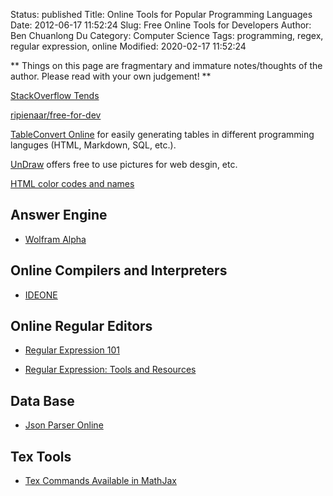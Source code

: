 Status: published
Title: Online Tools for Popular Programming Languages
Date: 2012-06-17 11:52:24
Slug: Free Online Tools for Developers
Author: Ben Chuanlong Du
Category: Computer Science
Tags: programming, regex, regular expression, online
Modified: 2020-02-17 11:52:24

**
Things on this page are fragmentary and immature notes/thoughts of the author.
Please read with your own judgement!
**




[StackOverflow Tends](https://insights.stackoverflow.com/trends)

[ripienaar/free-for-dev](https://github.com/ripienaar/free-for-dev)

[TableConvert Online](https://tableconvert.com/) 
for easily generating tables in different programming languges (HTML, Markdown, SQL, etc.).

[UnDraw](https://undraw.co/) offers free to use pictures for web desgin, etc.

[HTML color codes and names](https://www.computerhope.com/htmcolor.htm)

## Answer Engine

- [Wolfram Alpha](http://www.wolframalpha.com/)

## Online Compilers and Interpreters

- [IDEONE](http://ideone.com/)

## Online Regular Editors

- [Regular Expression 101](https://regex101.com/)

- [Regular Expression: Tools and Resources](http://www.hongkiat.com/blog/regular-expression-tools-resources/)

## Data Base

- [Json Parser Online](http://json.parser.online.fr/)

## Tex Tools

- [Tex Commands Available in MathJax](http://www.onemathematicalcat.org/MathJaxDocumentation/TeXSyntax.htm)
